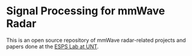 # Signal Processing for mmWave Radar

This is an open source repository of mmWave radar-related projects and papers done at the [ESPS Lab at UNT](https://esps.engineering.unt.edu).
